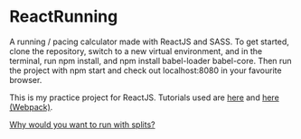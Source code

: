 # ReactRunning
A running / pacing calculator made with ReactJS and SASS. To get started, clone the repository, switch to a new virtual environment, and in the terminal, run npm install, and npm install babel-loader babel-core. Then run the project with npm start and check out localhost:8080 in your favourite browser.

This is my practice project for ReactJS. Tutorials used are <a href="http://ccoenraets.github.io/es6-tutorial-react/setup/">here</a> and <a href="https://www.jonathan-petitcolas.com/2015/05/15/howto-setup-webpack-on-es6-react-application-with-sass.html">here (Webpack)</a>.

<a href="http://www.runnersworld.com/race-training/learn-how-to-run-negative-splits">Why would you want to run with splits?</a>
